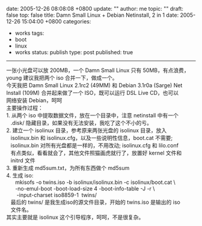date: 2005-12-26 08:08:08 +0800
update: ""
author: me
topic: ""
draft: false
top: false
title: Damn Small Linux + Debian Netinstall, 2 in 1
date: 2005-12-26 15:04:00 +0800
categories:
- works
tags:
- boot
- linux
- works
status: publish
type: post
published: true
---
<p>一张小光盘可以放 200MB，一个 Damn Small Linux 只有 50MB，有点浪费，   <br />young 建议我把两个 iso 合并一下，做成一个。    <br />今天我把 Damn Small Linux 2.1rc2 (49MM) 和 Debian 3.1r0a (Sarge) Net    <br />Install (109M) 合并起来做了一个 ISO，既可以运行 DSL Live CD，也可以    <br />网络安装 Debian，呵呵    <br />主要操作过程：    <br />1. 从两个 iso 中提取数据文件，放在一个目录中，注意 netinstall 中有一个    <br />&#160;&#160; .disk/ 隐藏目录，如果没有无法安装，我吃了这个不小的亏。    <br />2. 建立一个 isolinux 目录，参考原来两张光盘的 isolinux 目录，放入    <br />&#160;&#160; isolinux.bin 和 isolinux.cfg，以及一些说明性信息，boot.cat 不需要;    <br />&#160;&#160; isolinux.bin 对所有光盘都是一样的，不用改动; isolinux.cfg 和 lilo.conf    <br />&#160;&#160; 有点类似，看看就会了，其他文件照猫画虎就行了，放置好 kernel 文件和    <br />&#160;&#160; initrd 文件    <br />3. 重新生成 md5sum.txt，为所有东西做个 md5sum    <br />4. 生成 iso:    <br />&#160;&#160;&#160;&#160;&#160; mkisofs -o twins.iso -b isolinux/isolinux.bin -c isolinux/boot.cat \    <br />&#160;&#160;&#160;&#160;&#160; -no-emul-boot -boot-load-size 4 -boot-info-table -J -r \    <br />&#160;&#160;&#160;&#160;&#160;&#160; -input-charset iso8859-1&#160; twins/    <br />&#160;&#160; 最后的 twins/ 是我生成iso的源文件目录，开始的 twins.iso 是输出的 iso    <br />&#160;&#160; 文件名。    <br />其实主要就是 isolinux 这个引导程序，呵呵，不是很复杂。</p>
